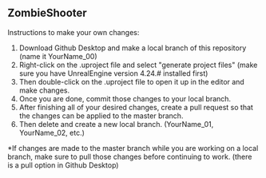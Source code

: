 ## ZombieShooter

Instructions to make your own changes:
1. Download Github Desktop and make a local branch of this repository (name it YourName_00)
2. Right-click on the .uproject file and select "generate project files" (make sure you have UnrealEngine version 4.24.# installed first)
3. Then double-click on the .uproject file to open it up in the editor and make changes.
4. Once you are done, commit those changes to your local branch.
5. After finishing all of your desired changes, create a pull request so that the changes can be applied to the master branch.
6. Then delete and create a new local branch. (YourName_01, YourName_02, etc.)

*If changes are made to the master branch while you are working on a local branch, make sure to pull those changes before continuing to work. (there is a pull option in Github Desktop)
